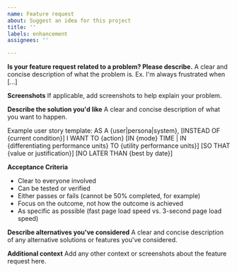 ```yaml
---
name: Feature request
about: Suggest an idea for this project
title: ''
labels: enhancement
assignees: ''

---
```


**Is your feature request related to a problem? Please describe.**
A clear and concise description of what the problem is. Ex. I'm always frustrated when [...]

**Screenshots**
If applicable, add screenshots to help explain your problem.

**Describe the solution you'd like**
A clear and concise description of what you want to happen.

Example user story template:
AS A {user|persona|system},
[INSTEAD OF {current condition}]
I WANT TO {action} [IN {mode} TIME | IN {differentiating performance units} TO {utility performance units}]
[SO THAT {value or justification}]
[NO LATER THAN {best by date}]

**Acceptance Criteria**
- Clear to everyone involved
- Can be tested or verified 
- Either passes or fails (cannot be 50% completed, for example)
- Focus on the outcome, not how the outcome is achieved
- As specific as possible (fast page load speed vs. 3-second page load speed)

**Describe alternatives you've considered**
A clear and concise description of any alternative solutions or features you've considered.

**Additional context**
Add any other context or screenshots about the feature request here.
